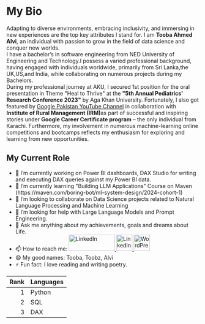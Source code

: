<h1> My Bio</h1>
<pr>Adapting to diverse environments, embracing inclusivity, and immersing in new experiences are the top key attributes I stand for. I am <b>Tooba Ahmed Alvi</b>, an individual with passion to grow in the field of data science and conquer new worlds.<br>
I have a bachelor’s in software engineering from NED University of Engineering and Technology.I possess a varied professional background, having engaged with individuals worldwide, primarily from Sri Lanka,the UK,US,and India, while collaborating on numerous projects during my Bachelors.<br>
During my professional journey at AKU, I secured 1st position for the oral presentation in Theme "Heal to Thrive" at the <b>"5th Annual Pediatrics' Research Conference 2023"</b> by Aga Khan University. Fortunately, I also got featured by  <a href="https://www.youtube.com/watch?v=dR2l-XOk4P4">Google Pakistan YouTube Channel</a> in collaboration with <b>Institute of Rural Management (IRM)</b>as part of successful and inspiring stories under <b>Google Career Certificate program</b> – the only individual from Karachi. Furthermore, my involvement in numerous machine-learning online competitions and bootcamps reflects my enthusiasm for exploring and learning from new opportunities.</pr>
<br>

<h2> My Current Role </h2>
<ul>
<li> 🔭 I’m currently working on Power BI dashboards, DAX Studio for writing and executing DAX queries against my Power BI data. </li>
<li>🌱 I’m currently learning "Building LLM Applications" Course on Maven (https://maven.com/boring-bot/ml-system-design/2024-cohort-1)</li>
<li> 👯 I’m looking to collaborate on Data Science projects related to Natural Language Processing and Machine Learning</li>
<li> 🤔 I’m looking for help with Large Language Models and Prompt Engineering.</li>
<li> 💬 Ask me anything about my achievements, goals and dreams about Life. </li>
<li> 📫 How to reach me:
  <a href="https://medium.com/@alvi.tooba">
    <img src="https://miro.medium.com/v2/resize:fit:8978/1*s986xIGqhfsN8U--09_AdA.png" alt="LinkedIn" style=width:120px;height:42px;">  </a>
  <a href="https://www.linkedin.com/in/tooba-ahmed-alvi/"><img src="https://upload.wikimedia.org/wikipedia/commons/thumb/c/ca/LinkedIn_logo_initials.png/480px-LinkedIn_logo_initials.png" alt="LinkedIn" style="width:42px;height:42px;">  </a>
 <a href="https://alvi15.home.blog/"><img src="https://upload.wikimedia.org/wikipedia/commons/thumb/9/98/WordPress_blue_logo.svg/1200px-WordPress_blue_logo.svg.png" alt= "WordPress" style="width:42px;height:42px;"></a> 
 </li>
<li> 😄 My good names: Tooba, Toobz, Alvi</li>
<li>⚡ Fun fact: I love reading and writing poetry.</li>
</ul>

| Rank  | Languages |
|-----:|---------------|
|     1| Python        |
|     2| SQL           |
|     3| DAX           |
